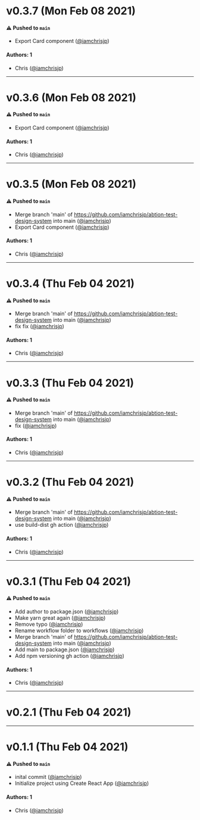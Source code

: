 # v0.3.7 (Mon Feb 08 2021)

#### ⚠️ Pushed to `main`

- Export Card component ([@iamchrisjp](https://github.com/iamchrisjp))

#### Authors: 1

- Chris ([@iamchrisjp](https://github.com/iamchrisjp))

---

# v0.3.6 (Mon Feb 08 2021)

#### ⚠️ Pushed to `main`

- Export Card component ([@iamchrisjp](https://github.com/iamchrisjp))

#### Authors: 1

- Chris ([@iamchrisjp](https://github.com/iamchrisjp))

---

# v0.3.5 (Mon Feb 08 2021)

#### ⚠️ Pushed to `main`

- Merge branch 'main' of https://github.com/iamchrisjp/abtion-test-design-system into main ([@iamchrisjp](https://github.com/iamchrisjp))
- Export Card component ([@iamchrisjp](https://github.com/iamchrisjp))

#### Authors: 1

- Chris ([@iamchrisjp](https://github.com/iamchrisjp))

---

# v0.3.4 (Thu Feb 04 2021)

#### ⚠️ Pushed to `main`

- Merge branch 'main' of https://github.com/iamchrisjp/abtion-test-design-system into main ([@iamchrisjp](https://github.com/iamchrisjp))
- fix fix ([@iamchrisjp](https://github.com/iamchrisjp))

#### Authors: 1

- Chris ([@iamchrisjp](https://github.com/iamchrisjp))

---

# v0.3.3 (Thu Feb 04 2021)

#### ⚠️ Pushed to `main`

- Merge branch 'main' of https://github.com/iamchrisjp/abtion-test-design-system into main ([@iamchrisjp](https://github.com/iamchrisjp))
- fix ([@iamchrisjp](https://github.com/iamchrisjp))

#### Authors: 1

- Chris ([@iamchrisjp](https://github.com/iamchrisjp))

---

# v0.3.2 (Thu Feb 04 2021)

#### ⚠️ Pushed to `main`

- Merge branch 'main' of https://github.com/iamchrisjp/abtion-test-design-system into main ([@iamchrisjp](https://github.com/iamchrisjp))
- use build-dist gh action ([@iamchrisjp](https://github.com/iamchrisjp))

#### Authors: 1

- Chris ([@iamchrisjp](https://github.com/iamchrisjp))

---

# v0.3.1 (Thu Feb 04 2021)

#### ⚠️ Pushed to `main`

- Add author to package.json ([@iamchrisjp](https://github.com/iamchrisjp))
- Make yarn great again ([@iamchrisjp](https://github.com/iamchrisjp))
- Remove typo ([@iamchrisjp](https://github.com/iamchrisjp))
- Rename workflow folder to workflows ([@iamchrisjp](https://github.com/iamchrisjp))
- Merge branch 'main' of https://github.com/iamchrisjp/abtion-test-design-system into main ([@iamchrisjp](https://github.com/iamchrisjp))
- Add main to package.json ([@iamchrisjp](https://github.com/iamchrisjp))
- Add npm versioning gh action ([@iamchrisjp](https://github.com/iamchrisjp))

#### Authors: 1

- Chris ([@iamchrisjp](https://github.com/iamchrisjp))

---

# v0.2.1 (Thu Feb 04 2021)



---

# v0.1.1 (Thu Feb 04 2021)

#### ⚠️ Pushed to `main`

- inital commit ([@iamchrisjp](https://github.com/iamchrisjp))
- Initialize project using Create React App ([@iamchrisjp](https://github.com/iamchrisjp))

#### Authors: 1

- Chris ([@iamchrisjp](https://github.com/iamchrisjp))
